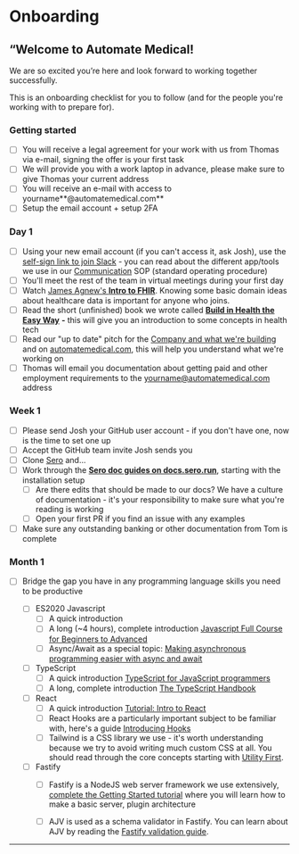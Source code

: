 # Onboarding

## “Welcome to Automate Medical!

We are so excited you’re here and look forward to working together successfully.

This is an onboarding checklist for you to follow (and for the people you're working with to prepare for).

### Getting started

* [ ] You will receive a legal agreement for your work with us from Thomas via e-mail, signing the offer is your first task
* [ ] We will provide you with a work laptop in advance, please make sure to give Thomas your current address
* [ ] You will receive an e-mail with access to yourname**@automatemedical.com**
* [ ] Setup the email account + setup 2FA

### Day 1

* [ ] Using your new email account (if you can't access it, ask Josh), use the [self-sign link to join Slack](https://join.slack.com/t/automate-medical/signup) - you can read about the different app/tools we use in our [Communication](../company-1/sops/communication.md) SOP (standard operating procedure)
* [ ] You'll meet the rest of the team in virtual meetings during your first day
* [ ] Watch [James Agnew's **Intro to FHIR**](https://www.youtube.com/watch?v=YbQcJj1GqH0). Knowing some basic domain ideas about healthcare data is important for anyone who joins.
* [ ] Read the short (unfinished) book we wrote called [**Build in Health the Easy Way**](https://docs.sero.run/book/build) **-** this will give you an introduction to some concepts in health tech
* [ ] Read our "up to date" pitch for the [Company and what we're building](../company.md) and on [automatemedical.com](https://www.automatemedical.com), this will help you understand what we're working on
* [ ] Thomas will email you documentation about getting paid and other employment requirements to the yourname@automatemedical.com address

### Week 1

* [ ] Please send Josh your GitHub user account - if you don't have one, now is the time to set one up
* [ ] Accept the GitHub team invite Josh sends you
* [ ] Clone [Sero](http://github.com/automate-medical/sero) and...
* [ ] Work through the [**Sero doc guides on docs.sero.run**](https://docs.sero.run/overview/guides), starting with the installation setup
  * [ ] Are there edits that should be made to our docs? We have a culture of documentation - it's your responsibility to make sure what you're reading is working
  * [ ] Open your first PR if you find an issue with any examples
* [ ] Make sure any outstanding banking or other documentation from Tom is complete

### Month 1

*   [ ] Bridge the gap you have in any programming language skills you need to be productive

    * [ ] ES2020 Javascript
      * [ ] A quick introduction&#x20;
      * [ ] A long (\~4 hours), complete introduction [Javascript Full Course for Beginners to Advanced](https://www.youtube.com/watch?v=dOnAC2Rr-6A)
      * [ ] Async/Await as a special topic: [Making asynchronous programming easier with async and await](https://developer.mozilla.org/en-US/docs/Learn/JavaScript/Asynchronous/Async\_await)
    * [ ] TypeScript
      * [ ] A quick introduction [TypeScript for JavaScript programmers](https://www.typescriptlang.org/docs/handbook/typescript-in-5-minutes.html)
      * [ ] A long, complete introduction [The TypeScript Handbook ](https://www.typescriptlang.org/docs/handbook/intro.html)
    * [ ] React
      * [ ] A quick introduction [Tutorial: Intro to React](https://reactjs.org/tutorial/tutorial.html#before-we-start-the-tutorial)
      * [ ] React Hooks are a particularly important subject to be familiar with, here's a guide [Introducing Hooks](https://reactjs.org/docs/hooks-intro.html)
      * [ ] Tailwind is a CSS library we use - it's worth understanding because we try to avoid writing much custom CSS at all. You should read through the core concepts starting with [Utility First](https://tailwindcss.com/docs/utility-first).
    * [ ] Fastify
      * [ ] Fastify is a NodeJS web server framework we use extensively, [complete the Getting Started tutorial](https://www.fastify.io/docs/latest/Getting-Started/) where you will learn how to make a basic server, plugin architecture
      * [ ] AJV is used as a schema validator in Fastify. You can learn about AJV by reading the [Fastify validation guide](https://www.fastify.io/docs/latest/Validation-and-Serialization/).&#x20;



****
